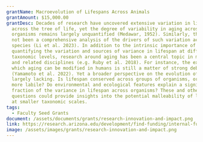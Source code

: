 ```yaml
---
grantName: Macroevolution of Lifespans Across Animals
grantAmount: $15,000.00
grantDesc: Decades of research have uncovered extensive variation in lifespans
  across the tree of life, yet the degree of variability in aging across
  organisms remains largely unquantified (Medawar, 1952). Similarly, there has
  not been a comprehensive analysis of the drivers of such variation across
  species (Li et al. 2023). In addition to the intrinsic importance of
  quantifying the variation and sources of variance in lifespan at different
  taxonomic levels, research around aging has been a central topic in medicine
  and related disciplines (e.g. Ruby et al. 2018). For instance, the extent to
  which aging can be modified in humans is still a matter of strong debate
  (Yamamoto et al. 2022). Yet a broader perspective on the evolution of aging is
  largely lacking. Is lifespan conserved across groups of organisms, or is it
  more labile? Do environmental and ecological features explain a significant
  fraction of the variance in lifespan across organisms? These and other
  questions could provide insights into the potential malleability of lifespan
  at smaller taxonomic scales.
tags:
  - Faculty Seed Grants
document: /assets/documents/grants/research-innovation-and-impact.png
link: https://research.arizona.edu/development/find-funding/internal-funding/faculty-seed-grants
image: /assets/images/grants/research-innovation-and-impact.png
---
```

